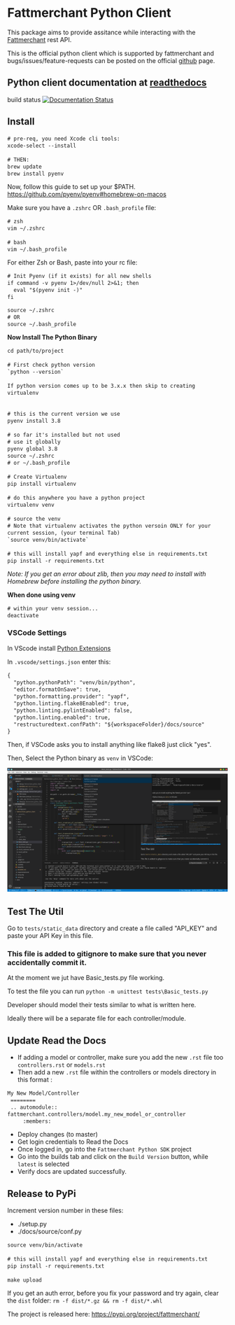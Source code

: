 # Fattmerchant Python Client

This package aims to provide assitance while interacting with the
[Fattmerchant](https://fattmerchant.com/api-documentation/) rest API.

This is the official python client which is supported by fattmerchant and bugs/issues/feature-requests can be posted on the official [github](https://github.com/fattmerchantorg/fattmerchant_python_client) page.

## Python client documentation at [readthedocs](https://fattmerchant-python-sdk.readthedocs.io/en/latest/)

build status
[![Documentation Status](https://readthedocs.org/projects/fattmerchant-python-client/badge/?version=latest)](https://fattmerchant-python-client.readthedocs.io/en/latest/?badge=latest)

## Install

```
# pre-req, you need Xcode cli tools:
xcode-select --install

# THEN:
brew update
brew install pyenv
```

Now, follow this guide to set up your \$PATH.
https://github.com/pyenv/pyenv#homebrew-on-macos

Make sure you have a `.zshrc` OR `.bash_profile` file:

```
# zsh
vim ~/.zshrc

# bash
vim ~/.bash_profile
```

For either Zsh or Bash, paste into your rc file:

```
# Init Pyenv (if it exists) for all new shells
if command -v pyenv 1>/dev/null 2>&1; then
  eval "$(pyenv init -)"
fi
```

```
source ~/.zshrc
# OR
source ~/.bash_profile
```

**Now Install The Python Binary**

```
cd path/to/project

# First check python version
`python --version`

If python version comes up to be 3.x.x then skip to creating virtualenv


# this is the current version we use
pyenv install 3.8

# so far it's installed but not used
# use it globally
pyenv global 3.8
source ~/.zshrc
# or ~/.bash_profile

# Create Virtualenv
pip install virtualenv

# do this anywhere you have a python project
virtualenv venv

# source the venv
# Note that virtualenv activates the python versoin ONLY for your current session, (your terminal Tab)
`source venv/bin/activate`

# this will install yapf and everything else in requirements.txt
pip install -r requirements.txt
```

_Note: If you get an error about zlib, then you may need to install with Homebrew before installing the python binary._

**When done using venv**

```
# within your venv session...
deactivate
```

### VSCode Settings

In VScode install [Python Extensions](https://github.com/Microsoft/vscode-python)

In `.vscode/settings.json` enter this:

```
{
  "python.pythonPath": "venv/bin/python",
  "editor.formatOnSave": true,
  "python.formatting.provider": "yapf",
  "python.linting.flake8Enabled": true,
  "python.linting.pylintEnabled": false,
  "python.linting.enabled": true,
  "restructuredtext.confPath": "${workspaceFolder}/docs/source"
}
```

Then, if VSCode asks you to install anything like flake8 just click "yes".

Then, Select the Python binary as `venv` in VSCode:

![select venv binary](./images/selectPython3.png)

## Test The Util

Go to `tests/static_data` directory and create a file called "API_KEY" and 
paste your API Key in this file. 

### This file is added to gitignore to make sure that you never accidentally commit it.

At the moment we jut have Basic_tests.py file working. 

To test the file you can run 
`python -m unittest tests\Basic_tests.py`

Developer should model their tests similar to what is written here.

Ideally there will be a separate file for each controller/module. 


## Update Read the Docs 

- If adding a model or controller, make sure you add the new `.rst` file too `controllers.rst` or `models.rst` 
- Then add a new `.rst` file within the controllers or models directory in this format :

```
My New Model/Controller
 ========
 .. automodule:: fattmerchant.controllers/model.my_new_model_or_controller
     :members:
```

- Deploy changes (to master)
- Get login credentials to Read the Docs 
- Once logged in, go into the `Fattmerchant Python SDK` project
- Go into the builds tab and click on the `Build Version` button, while `latest` is selected
- Verify docs are updated successfully.

## Release to PyPi

Increment version number in these files:

- ./setup.py
- ./docs/source/conf.py

```
source venv/bin/activate

# this will install yapf and everything else in requirements.txt
pip install -r requirements.txt

make upload
```

If you get an auth error, before you fix your password and try again, clear the `dist` folder: `rm -f dist/*.gz && rm -f dist/*.whl`

The project is released here: https://pypi.org/project/fattmerchant/
